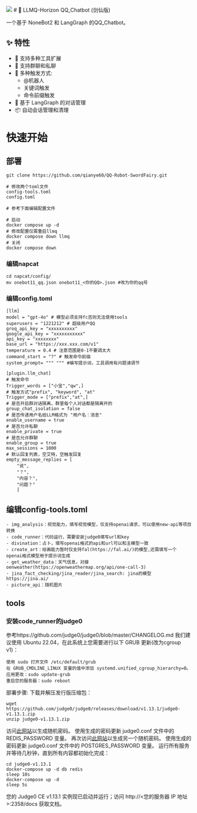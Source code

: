<img src="https://github-readme-stats.vercel.app/api?username=qianye60&show_icons=true&theme=ambient_gradient">
# 🤖 LLMQ-Horizon QQ_Chatbot (剑仙版)

一个基于 NoneBot2 和 LangGraph 的QQ_Chatbot。

## ✨ 特性

- 🔌 支持多种工具扩展
- 💬 支持群聊和私聊
- 🎯 多种触发方式:
  - @机器人
  - 关键词触发
  - 命令前缀触发
- 🧠 基于 LangGraph 的对话管理
- 📦 自动会话管理和清理

# 快速开始

## 部署
```
git clone https://github.com/qianye60/QQ-Robot-SwordFairy.git

# 修改两个toml文件
config-tools.toml
config.toml

# 参考下面编辑配置文件

# 启动
docker compose up -d
# 修改配置仅需重启llmq
docker compose down llmq
# 关闭
docker compose down
```

### 编辑napcat
```
cd napcat/config/
mv onebot11_qq.json onebot11_<你的QQ>.json #改为你的qq号
```

### 编辑config.toml

```
[llm]
model = "gpt-4o" # 模型必须支持fc否则无法使用tools
superusers = "1221212" # 超级用户QQ
groq_api_key = "xxxxxxxxxx"
google_api_key = "xxxxxxxxxxx"
api_key = "xxxxxxxx"
base_url = "https://xxx.xxx.com/v1"
temperature = 0.4 # 注意范围是0-1不要调太大
command_start = "?" # 触发命令前缀
system_prompt= """ """ #编写提示词，工具调用有问题请调节

[plugin.llm_chat]
# 触发命令
Trigger_words = ["小宝","qw",]
# 触发方式"prefix", "keyword", "at"
Trigger_mode = ["prefix","at",]
# 是否开启群对话隔离，群里每个人对话都是隔离开的
group_chat_isolation = false
# 是否传递用户名给LLM格式为 "用户名：消息"
enable_username = true
# 是否允许私聊
enable_private = true
# 是否允许群聊
enable_group = true
max_sessions = 1000
# 默认回复列表，空艾特，空触发回复
empty_message_replies = [
    "说",
    "？",
    "内容？",
    "问题？"
    ]
```



## 编辑config-tools.toml
```
- img_analysis：视觉能力，填写视觉模型，仅支持openai请求，可以使用new-api等项目转换
- code_runner：代码运行，需要安装judge0填写url和key
- divination：占卜，填写openai格式的api和url可以和主模型一致
- create_art：绘画能力暂时仅支持fal(https://fal.ai/)的模型,还需填写一个openai格式模型用于提示词生成
- get_weather_data：天气信息，对接oenweather(https://openweathermap.org/api/one-call-3)
- jina_fact_checking/jina_reader/jina_search: jina的模型https://jina.ai/
- picture_api：随机图片
```


## tools

### 安装code_runner的judge0

参考https://github.com/judge0/judge0/blob/master/CHANGELOG.md
我们建议使用 Ubuntu 22.04，在此系统上您需要进行以下 GRUB 更新(改为cgroup v1)：
```
使用 sudo 打开文件 /etc/default/grub
在 GRUB_CMDLINE_LINUX 变量的值中添加 systemd.unified_cgroup_hierarchy=0。
应用更改：sudo update-grub
重启您的服务器：sudo reboot
```
部署步骤:
下载并解压发行版压缩包：
```
wget https://github.com/judge0/judge0/releases/download/v1.13.1/judge0-v1.13.1.zip
unzip judge0-v1.13.1.zip
```
访问[此网站](https://www.random.org/passwords/?num=1&len=32&format=plain&rnd=new)以生成随机密码。
使用生成的密码更新 judge0.conf 文件中的 REDIS_PASSWORD 变量。
再次访问[此网站](https://www.random.org/passwords/?num=1&len=32&format=plain&rnd=new)以生成另一个随机密码。
使用生成的密码更新 judge0.conf 文件中的 POSTGRES_PASSWORD 变量。
运行所有服务并等待几秒钟，直到所有内容都初始化完成：
```
cd judge0-v1.13.1
docker-compose up -d db redis
sleep 10s
docker-compose up -d
sleep 5s
```
您的 Judge0 CE v1.13.1 实例现已启动并运行；访问 http://<您的服务器 IP 地址>:2358/docs 获取文档。
